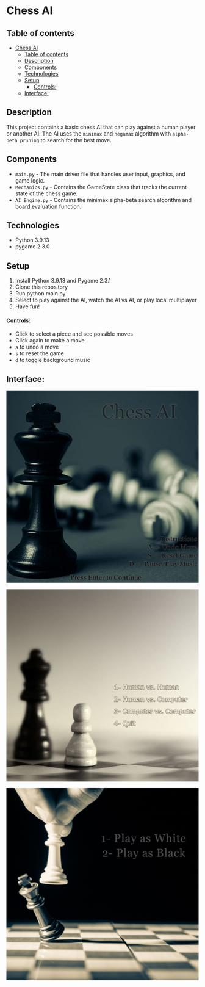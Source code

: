 # Chess AI

## Table of contents
- [Chess AI](#chess-ai)
  - [Table of contents](#table-of-contents)
  - [Description](#description)
  - [Components](#components)
  - [Technologies](#technologies)
  - [Setup](#setup)
      - [Controls:](#controls)
  - [Interface:](#interface)

## Description
This project contains a basic chess AI that can play against a human player or another AI. The AI uses the `minimax` and `negamax` algorithm with `alpha-beta pruning` to search for the best move.


## Components
* `main.py` - The main driver file that handles user input, graphics, and game logic.
* `Mechanics.py` - Contains the GameState class that tracks the current state of the chess game.
* `AI_Engine.py` - Contains the minimax alpha-beta search algorithm and board evaluation function.

## Technologies
* Python 3.9.13
* pygame 2.3.0

## Setup
1. Install Python 3.9.13 and Pygame 2.3.1
2. Clone this repository
3. Run python main.py
4. Select to play against the AI, watch the AI vs AI, or play local multiplayer
5. Have fun!

#### Controls:   
* Click to select a piece and see possible moves
* Click again to make a move
* `a` to undo a move
* `s` to reset the game
* `d` to toggle background music

## Interface: 
![Main Menu](data/1st.png)

![Options](data/2nd.png)

![Multiplayer](data/3rd.png)

